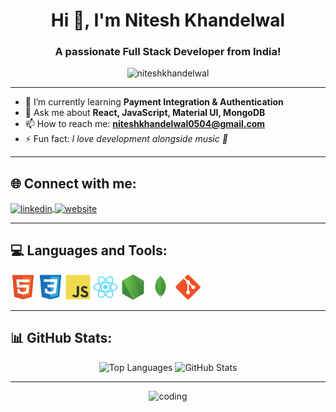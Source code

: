<h1 align="center">Hi 👋, I'm Nitesh Khandelwal</h1>
<h3 align="center">A passionate Full Stack Developer from India!</h3>

<p align="center">
  <img src="https://cdn.dribbble.com/userupload/25486408/file/original-4cc71c37bad5de14a549efd0b991b5ce.png?resize=752x&vertical=center" alt="niteshkhandelwal" />
</p>

---

- 🌱 I’m currently learning **Payment Integration & Authentication**
- 💬 Ask me about **React, JavaScript, Material UI, MongoDB**
- 📫 How to reach me: **niteshkhandelwal0504@gmail.com**
- ⚡ Fun fact: *I love development alongside music 🎵*

---

## 🌐 Connect with me:
<p align="left">
<a href="https://linkedin.com/in/your-linkedin" target="blank">
<img align="center" src="https://raw.githubusercontent.com/rahuldkjain/github-profile-readme-generator/master/src/images/icons/Social/linked-in-alt.svg" alt="linkedin" height="30" width="40" />
</a>
<a href="https://your-portfolio.com" target="blank">
<img align="center" src="https://raw.githubusercontent.com/rahuldkjain/github-profile-readme-generator/master/src/images/icons/Social/web.svg" alt="website" height="30" width="40" />
</a>
</p>

---

## 💻 Languages and Tools:
<p align="left">
  <img src="https://raw.githubusercontent.com/devicons/devicon/master/icons/html5/html5-original.svg" alt="HTML5" width="40" height="40"/>
  <img src="https://raw.githubusercontent.com/devicons/devicon/master/icons/css3/css3-original.svg" alt="CSS3" width="40" height="40"/>
  <img src="https://raw.githubusercontent.com/devicons/devicon/master/icons/javascript/javascript-original.svg" alt="JavaScript" width="40" height="40"/>
  <img src="https://raw.githubusercontent.com/devicons/devicon/master/icons/react/react-original.svg" alt="React" width="40" height="40"/>
  <img src="https://raw.githubusercontent.com/devicons/devicon/master/icons/nodejs/nodejs-original.svg" alt="Node.js" width="40" height="40"/>
  <img src="https://raw.githubusercontent.com/devicons/devicon/master/icons/mongodb/mongodb-original.svg" alt="MongoDB" width="40" height="40"/>
  <img src="https://raw.githubusercontent.com/devicons/devicon/master/icons/git/git-original.svg" alt="Git" width="40" height="40"/>
</p>

---

## 📊 GitHub Stats:
<p align="center">
  <img src="https://github-readme-stats.vercel.app/api/top-langs?username=niteshkhandelwal&show_icons=true&locale=en&layout=compact&theme=radical" alt="Top Languages" />
  <img src="https://github-readme-stats.vercel.app/api?username=niteshkhandelwal&show_icons=true&locale=en&theme=radical" alt="GitHub Stats" />
</p>

---

<p align="center">
  <img src="https://user-images.githubusercontent.com/yourimage.png" alt="coding" width="400"/>
</p>

